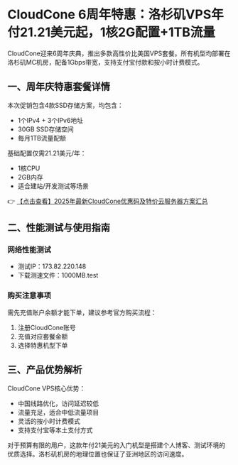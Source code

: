 # CloudCone 6周年特惠：洛杉矶VPS年付21.21美元起，1核2G配置+1TB流量

CloudCone迎来6周年庆典，推出多款高性价比美国VPS套餐。所有机型均部署在洛杉矶MC机房，配备1Gbps带宽，支持支付宝付款和按小时计费模式。

## 一、周年庆特惠套餐详情

本次促销包含4款SSD存储方案，均包含：
- 1个IPv4 + 3个IPv6地址
- 30GB SSD存储空间
- 每月1TB流量配额

基础配置仅需21.21美元/年：
- 1核CPU
- 2GB内存
- 适合建站/开发测试等场景

👉 [【点击查看】2025年最新CloudCone优惠码及特价云服务器方案汇总](https://bit.ly/Cloudcone)

## 二、性能测试与使用指南

### 网络性能测试
- 测试IP：173.82.220.148
- 下载测速文件：1000MB.test

### 购买注意事项
需先充值账户余额才能下单，建议参考官方购买流程：
1. 注册CloudCone账号
2. 充值对应套餐金额
3. 选择特惠机型下单

## 三、产品优势解析

CloudCone VPS核心优势：
- 中国线路优化，访问延迟较低
- 流量充足，适合中低流量项目
- 灵活的按小时计费模式
- 支持支付宝等本土支付方式

对于预算有限的用户，这款年付21美元的入门机型是搭建个人博客、测试环境的优质选择。洛杉矶机房的地理位置也保证了亚洲地区的访问速度。